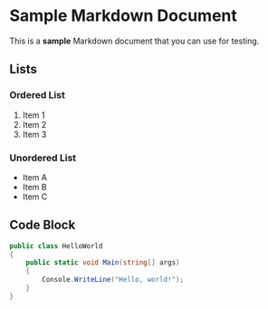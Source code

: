 # Sample Markdown Document

This is a **sample** Markdown document that you can use for testing.

## Lists

### Ordered List
1. Item 1
2. Item 2
3. Item 3

### Unordered List
- Item A
- Item B
- Item C

## Code Block

```csharp
public class HelloWorld
{
    public static void Main(string[] args)
    {
        Console.WriteLine("Hello, world!");
    }
}
